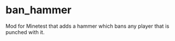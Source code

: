 ban_hammer
==========

Mod for Minetest that adds a hammer which bans any player that is punched with it.
